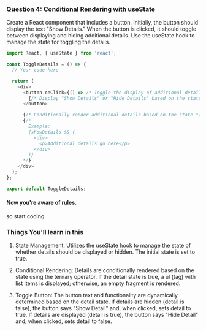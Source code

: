 ### Question 4: Conditional Rendering with useState

Create a React component that includes a button. Initially, the button should display the text "Show Details." When the button is clicked, it should toggle between displaying and hiding additional details. Use the useState hook to manage the state for toggling the details.

```javascript
import React, { useState } from 'react';

const ToggleDetails = () => {
  // Your code here

  return (
    <div>
      <button onClick={() => /* Toggle the display of additional details */}>
        {/* Display "Show Details" or "Hide Details" based on the state */}
      </button>

      {/* Conditionally render additional details based on the state */}
      {/*
        Example:
        {showDetails && (
          <div>
            <p>Additional details go here</p>
          </div>
        )}
      */}
    </div>
  );
};

export default ToggleDetails;


```


#### Now you're aware of rules.
so start coding 

### Things You'll learn in this 

1) State Management: 
Utilizes the useState hook to manage the state of whether details should be displayed or hidden. The initial state is set to true.

2) Conditional Rendering: 
Details are conditionally rendered based on the state using the ternary operator. If the detail state is true, a ul (tag) with list items is displayed; otherwise, an empty fragment is rendered.

3) Toggle Button: 
The button text and functionality are dynamically determined based on the detail state. If details are hidden (detail is false), the button says "Show Detail" and, when clicked, sets detail to true. If details are displayed (detail is true), the button says "Hide Detail" and, when clicked, sets detail to false.